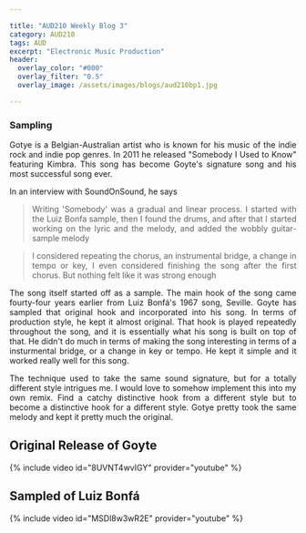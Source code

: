 ```yaml
---

title: "AUD210 Weekly Blog 3"
category: AUD210
tags: AUD
excerpt: "Electronic Music Production"
header:
  overlay_color: "#000"
  overlay_filter: "0.5"
  overlay_image: /assets/images/blogs/aud210bp1.jpg

---
```

<style>
body {
text-align: justify}
</style>


### Sampling

Gotye is a Belgian-Australian artist who is known for his music of the indie rock and indie pop genres. In 2011 he released "Somebody I Used to Know" featuring Kimbra. This song has become Goyte's signature song and his most successful song ever. 

In an interview with SoundOnSound, he says

> Writing 'Somebody' was a gradual and linear process. I started with the Luiz Bonfa sample, then I found the drums, and after that I started working on the lyric and the melody, and added the wobbly guitar-sample melody

> I considered repeating the chorus, an instrumental bridge, a change in tempo or key, I even considered finishing the song after the first chorus. But nothing felt like it was strong enough

The song itself started off as a sample. The main hook of the song came fourty-four years earlier from Luiz Bonfá's 1967 song, Seville. Goyte has sampled that original hook and incorporated into his song. In terms of production style, he kept it almost original. That hook is played repeatedly throughout the song, and it is essentially what his song is built on top of that. He didn't do much in terms of making the song interesting in terms of a insturmental bridge, or a change in key or tempo. He kept it simple and it worked really well for this song. 

The technique used to take the same sound signature, but for a totally different style intrigues me. I would love to somehow implement this into my own remix. Find a catchy distinctive hook from a different style but to become a distinctive hook for a different style. Gotye pretty took the same melody and kept it pretty much the original. 


## Original Release of Goyte
{% include video id="8UVNT4wvIGY" provider="youtube" %}

## Sampled of Luiz Bonfá
{% include video id="MSDl8w3wR2E" provider="youtube" %}



